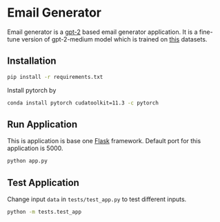 # Email Generator
Email generator is a [gpt-2]() based email generator application. It is a fine-tune version of gpt-2-medium model which is trained on [this]() datasets.

## Installation
```bash
pip install -r requirements.txt
```
Install pytorch by

```bash
conda install pytorch cudatoolkit=11.3 -c pytorch
```

## Run Application
This is application is base one [Flask]() framework.
Default port for this application is 5000.

```bash
python app.py
```

## Test Application
Change input `data` in `tests/test_app.py` to test different inputs.

```bash
python -m tests.test_app
```